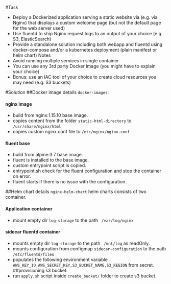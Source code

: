 #Task
 - Deploy a Dockerized application serving a static website via (e.g. via Nginx) that displays a custom welcome page (but not the default page for the web server used)
 - Use fluentd to ship Nginx request logs to an output of your choice (e.g. S3, ElasticSearch)
 - Provide a standalone solution including both webapp and fluentd using docker-compose and/or a kubernetes deployment (plain manifest or helm chart)
Notes
 - Avoid running multiple services in single container
 - You can use any 3rd party Docker image (you might have to explain your choice)
 - Bonus: use an IAC tool of your choice to create cloud resources you may need (e.g. S3
buckets)

#Solution
##Docker image details `docker-images`:
#### nginx image
 - build from nginx:1.15.10 base image.
 - copies content from the folder `static-html-directory` to `/usr/share/nginx/html`
 - copies custom nginx.conf file to `/etc/nginx/nginx.conf`
#### fluent base
 - build from alpine:3.7 base image.
 - fluent is installed to the base image.
 - custom entrypoint script is copied.
 - entrypoint.sh check for the fluent configuration and stop the container on error.
 - fluent starts if there is no issue with the configuration.

##Helm chart details `nginx-helm-chart`
helm charts consists of two container.
#### Application container
 - mount empty dir `log-storage` to the path ` /var/log/nginx`
#### sidecar fluentd container
 - mounts empty dir `log-storage` to the path ` /mnt/log` as readOnly.
 - mounts configuration from configmap `sidecar-configuration` to the path `/etc/fluentd/files`
 - populates the following environment variable `AWS_KEY_ID,AWS_SECRET_KEY,S3_BUCKET_NAME,S3_REGION` from secret.
##provisioning s3 bucket.
 - run `apply.sh` script inside `create_bucket/` folder to create s3 bucket.
